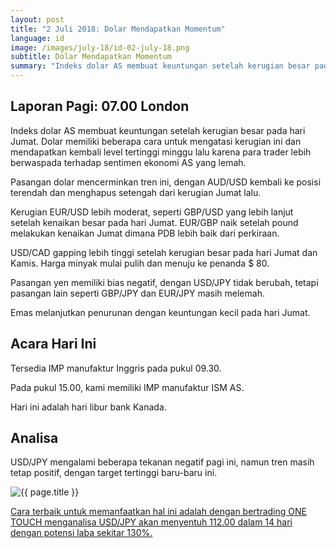```yaml
---
layout: post
title: "2 Juli 2018: Dolar Mendapatkan Momentum"
language: id
image: /images/july-18/id-02-july-18.png
subtitle: Dolar Mendapatkan Momentum
summary: "Indeks dolar AS membuat keuntungan setelah kerugian besar pada hari Jumat. Dolar memiliki beberapa cara untuk mengatasi kerugian ini dan mendapatkan kembali level tertinggi minggu lalu karena para trader lebih berwaspada terhadap sentimen ekonomi AS yang lemah"
---
```

## Laporan Pagi: 07.00 London

Indeks dolar AS membuat keuntungan setelah kerugian besar pada hari Jumat. Dolar memiliki beberapa cara untuk mengatasi kerugian ini dan mendapatkan kembali level tertinggi minggu lalu karena para trader lebih berwaspada terhadap sentimen ekonomi AS yang lemah.

Pasangan dolar mencerminkan tren ini, dengan AUD/USD kembali ke posisi terendah dan menghapus setengah dari kerugian Jumat lalu.

Kerugian EUR/USD lebih moderat, seperti GBP/USD yang lebih lanjut setelah kenaikan besar pada hari Jumat. EUR/GBP naik setelah pound melakukan kenaikan Jumat dimana PDB lebih baik dari perkiraan.

USD/CAD gapping lebih tinggi setelah kerugian besar pada hari Jumat dan Kamis. Harga minyak mulai pulih dan menuju ke penanda $ 80.

Pasangan yen memiliki bias negatif, dengan USD/JPY tidak berubah, tetapi pasangan lain seperti GBP/JPY dan EUR/JPY masih melemah.

Emas melanjutkan penurunan dengan keuntungan kecil pada hari Jumat.

## Acara Hari Ini

Tersedia IMP manufaktur Inggris pada pukul 09.30.

Pada pukul 15.00, kami memiliki IMP manufaktur ISM AS.

Hari ini adalah hari libur bank Kanada.

## Analisa

USD/JPY mengalami beberapa tekanan negatif pagi ini, namun tren masih tetap positif, dengan target tertinggi baru-baru ini.

<img src="{{ site.url }}/images/july-18/id-02-july-18.png" alt="{{ page.title }}" title="{{ page.title }}">

<a href="%LINK%%currency=USD&market=forex&underlying=frxUSDJPY&formname=touchnotouch&duration_amount=14&duration_units=d&amount=10&amount_type=stake&expiry_type=duration&barrier=112" target="_blank">Cara terbaik untuk memanfaatkan hal ini adalah dengan bertrading ONE TOUCH menganalisa USD/JPY akan menyentuh 112.00 dalam 14 hari dengan potensi laba sekitar 130%.</a>

